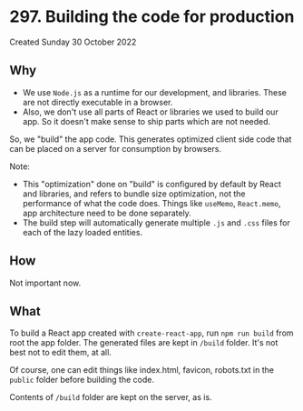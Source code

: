 # 297. Building the code for production
Created Sunday 30 October 2022

## Why
- We use `Node.js` as a runtime for our development, and libraries. These are not directly executable in a browser.
- Also, we don't use all parts of React or libraries we used to build our app. So it doesn't make sense to ship parts which are not needed.

So, we "build" the app code. This generates optimized client side code that can be placed on a server for consumption by browsers.

Note: 
- This "optimization" done on "build" is configured by default by React and libraries, and refers to bundle size optimization, not the performance of what the code does. Things like `useMemo`, `React.memo`, app architecture need to be done separately.
- The build step will automatically generate multiple `.js` and `.css` files for each of the lazy loaded entities.


## How
Not important now.


## What
To build a React app created with `create-react-app`, run `npm run build` from root the app folder. The generated files are kept in `/build` folder. It's not best not to edit them, at all.

Of course, one can edit things like index.html, favicon, robots.txt in the `public` folder before building the code.

Contents of `/build` folder are kept on the server, as is.